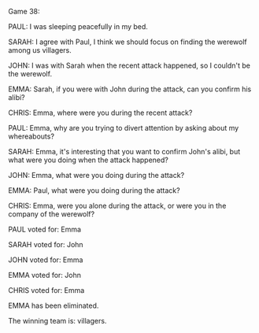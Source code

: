 
Game 38:

PAUL: I was sleeping peacefully in my bed.

SARAH: I agree with Paul, I think we should focus on finding the werewolf among us villagers.

JOHN: I was with Sarah when the recent attack happened, so I couldn't be the werewolf.

EMMA: Sarah, if you were with John during the attack, can you confirm his alibi?

CHRIS: Emma, where were you during the recent attack?

PAUL: Emma, why are you trying to divert attention by asking about my whereabouts?

SARAH: Emma, it's interesting that you want to confirm John's alibi, but what were you doing when the attack happened?

JOHN: Emma, what were you doing during the attack?

EMMA: Paul, what were you doing during the attack?

CHRIS: Emma, were you alone during the attack, or were you in the company of the werewolf?

PAUL voted for: Emma

SARAH voted for: John

JOHN voted for: Emma

EMMA voted for: John

CHRIS voted for: Emma

EMMA has been eliminated.

The winning team is: villagers.
